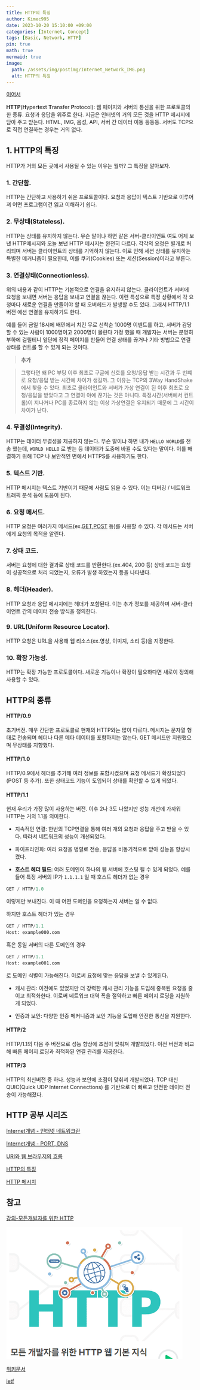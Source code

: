 ```yaml
---
title: HTTP의 특징
author: Kimec995
date: 2023-10-20 15:10:00 +09:00
categories: [Internet, Concept]
tags: [Basic, Network, HTTP]
pin: true
math: true
mermaid: true
image: 
  path: /assets/img/postimg/Internet_Network_IMG.png
  alt: HTTP의 특징
---
```


[이어서](https://kimec995.github.io/posts/HTTP-URI-%ED%9D%90%EB%A6%84/)

**HTTP**(**H**yper**t**ext **T**ransfer **P**rotocol): 웹 페이지와 서버의 통신을 위한 프로토콜의 한 종류. 요청과 응답을 위주로 한다. 지금은 인터넷의 거의 모든 것을 HTTP 메시지에 담아 주고 받는다. HTML, IMG, 음성, API, 서버 간 데이터 이동 등등등. 서버도 TCP으로 직접 연결하는 경우는 거의 없다.

## 1. HTTP의 특징

HTTP가 거의 모든 곳에서 사용될 수 있는 이유는 뭘까? 그 특징을 알아보자.

### 1. 간단함.
HTTP는 간단하고 사용하기 쉬운 프로토콜이다. 요청과 응답이 텍스트 기반으로 이루어져 어떤 프로그램이건 읽고 이해하기 쉽다.

### 2. 무상태(Stateless).
HTTP는 상태를 유지하지 않는다. 무슨 말이냐 하면 같은 서버-클라이언트 여도 어제 보낸 HTTP메시지와 오늘 보낸 HTTP 메시지는 완전히 다르다. 각각의 요청은 별개로 처리되며 서버는 클라이언트의 상태를 기억하지 않는다. 이로 인해 세션 상태를 유지하는 특별한 메커니즘이 필요한데, 이를 쿠키(Cookies) 또는 세션(Session)이라고 부른다.

### 3. 연결상태(Connectionless).
위의 내용과 같이 HTTP는 기본적으로 연결을 유지하지 않는다. 클라이언트가 서버에 요청을 보내면 서버는 응답을 보내고 연결을 끊는다. 이런 특성으로 특정 상황에서 각 요청마다 새로운 연결을 만들어야 할 때 오버헤드가 발생할 수도 있다. 그래서 HTTP/1.1 버전 에선 연결을 유지하기도 한다. 

예를 들어 금일 18시에 배민에서 치킨 무료 선착순 1000명 이벤트를 하고, 서버가 감당할 수 있는 사람이 1000명이고 2000명이 몰린다 가정 했을 때 개발자는 서버는 분명히 부하에 걸릴테니 앞단에 정적 페이지를 만들어 연결 상태를 끊거나 기타 방법으로 연결 상태를 컨트롤 할 수 있게 되는 것이다.

> **추가**

> 그렇다면 왜 PC 부팅 이후 최초로 구글에 신호를 요청/응답 받는 시간과 두 번쨰로 요청/응답 받는 시간에 차이가 생길까. 그 이유는 TCP의 3Way HandShake에서 찾을 수 있다. 최초로 클라이언트와 서버가 가상 연결이 된 이후 최초로 요청/응답을 받았다고 그 연결이 아예 끊기는 것은 아니다. 특정시간(서버에서 컨트롤)이 지나거나 PC를 종료하지 않는 이상 가상연결은 유지되기 때문에 그 시간이 차이가 난다.

### 4. 무결성(Integrity).
HTTP는 데이터 무결성을 제공하지 않는다. 무슨 말이냐 하면 내가 `HELLO WORLD`를 전송 했는데, `WORLD HELLO` 로 받는 등 데이터가 도중에 바뀔 수도 있다는 말이다. 이를 해결하기 위해 TCP 나 보안적인 면에서 HTTPS를 사용하기도 한다.

### 5. 텍스트 기반.
HTTP 메시지는 텍스트 기반이기 때문에 사람도 읽을 수 있다. 이는 디버깅 / 네트워크 트래픽 분석 등에 도움이 된다.

### 6. 요청 메서드.
HTTP 요청은 여러가지 메서드(ex.[GET,POST](https://kimec995.github.io/posts/GET-vs-POST/) 등)를 사용할 수 있다. 각 메서드는 서버에게 요청의 목적을 알린다.

### 7. 상태 코드.
서버는 요청에 대한 결과로 상태 코드를 반환한다.(ex.404, 200 등) 상태 코드는 요청이 성공적으로 처리 되었는지, 오류가 발생 하였는지 등을 나타낸다.

### 8. 헤더(Header).
HTTP 요청과 응답 메시지에는 헤더가 포함된다. 이는 추가 정보를 제공하며 서버-클라이언트 간의 데이터 전송 방식을 정의한다.

### 9. URL(Uniform Resource Locator).
HTTP 요청은 URL을 사용해 웹 리소스(ex.영상, 이미지, 소리 등)을 지정한다.

### 10. 확장 가능성.
HTTP는 확장 가능한 프로토콜이다. 새로운 기능이나 확장이 필요하다면 새로이 정의해 사용할 수 있다.

## HTTP의 종류

#### HTTP/0.9
초기버전. 매우 간단한 프로토콜로 현재의 HTTP와는 많이 다르다. 메시지는 문자열 형태로 전송되며 헤더나 다른 메타 데이터를 포함하지는 않는다. GET 메서드만 지원했으며 무상태를 지향했다.

#### HTTP/1.0
HTTP/0.9에서 헤더를 추가해 여러 정보를 포함시켰으며 요청 메서드가 확장되었다(POST 등 추가). 또한 상태코드 기능이 도입되어 상태를 확인할 수 있게 되었다.

#### HTTP/1.1
현재 우리가 가장 많이 사용하는 버전. 이후 2나 3도 나왔지만 성능 개선에 가까워 HTTP는 거의 1.1을 의미한다.

- 지속적인 연결: 한번의 TCP연결을 통해 여러 개의 요청과 응답을 주고 받을 수 있다. 따라서 네트워크의 성능이 개선되었다.

- 파이프라인화: 여러 요청을 병렬로 전송, 응답을 비동기적으로 받아 성능을 향상시켰다.

- **호스트 헤더 필드**: 여러 도메인이 하나의 웹 서버에 호스팅 될 수 있게 되었다. 예를 들어 특정 서버의 IP가 `1.1.1.1` 일 때 호스트 헤더가 없는 경우

```sql
GET / HTTP/1.0
```

이렇게만 보내진다. 이 때 어떤 도메인을 요청하는지 서버는 알 수 없다.

하지만 호스트 헤더가 있는 경우 

```sql
GET / HTTP/1.1
Host: example000.com
```

혹은 동일 서버의 다른 도메인의 경우

```sql
GET / HTTP/1.1
Host: example001.com
```

로 도메인 식별이 가능해진다. 이로써 요청에 맞는 응답을 보낼 수 있게된다.

- 캐시 관리: 이전에도 있었지만 더 강력한 캐시 관리 기능을 도입해 중복된 요청을 줄이고 최적화한다. 이로써 네트워크 대역 폭을 절약하고 빠른 페이지 로딩을 지원하게 되었다.

- 인증과 보안: 다양한 인증 메커니즘과 보안 기능을 도입해 안전한 통신을 지원한다.

#### HTTP/2
HTTP/1.1의 다음 주 버전으로 성능 향상에 초점이 맞춰져 개발되었다. 이전 버전과 비교해 빠른 페이지 로딩과 최적화된 연결 관리를 제공한다.

#### HTTP/3
HTTP의 최신버전 중 하나. 성능과 보안에 초점이 맞춰져 개발되었다. TCP 대신 QUIC(Quick UDP Internet Connections) 를 기반으로 더 빠르고 안전한 데이터 전송이 가능해졌다.

## HTTP 공부 시리즈

[Internet개념 - 인터넷 네트워크란](https://kimec995.github.io/posts/Internet_Network/)

[Internet개념 - PORT, DNS](https://kimec995.github.io/posts/HTTP-PORT_DNS/)

[URI와 웹 브라우저의 흐름](https://kimec995.github.io/posts/HTTP-URI-%ED%9D%90%EB%A6%84/)

[HTTP의 특징](https://kimec995.github.io/posts/HTTP-Concept/)

[HTTP 메시지](https://kimec995.github.io/posts/HTTP-message/)

## 참고

[강의-모든개발자를 위한 HTTP](https://www.inflearn.com/course/http-%EC%9B%B9-%EB%84%A4%ED%8A%B8%EC%9B%8C%ED%81%AC/dashboard)

![image.png](\assets\img\postimg\Internet_Network\Internet_Network_00.png)

[위키문서](https://ko.wikipedia.org/wiki/%ED%86%B5%ED%95%A9_%EC%9E%90%EC%9B%90_%EC%8B%9D%EB%B3%84%EC%9E%90)

[ietf](https://www.ietf.org/rfc/rfc3986.txt)
